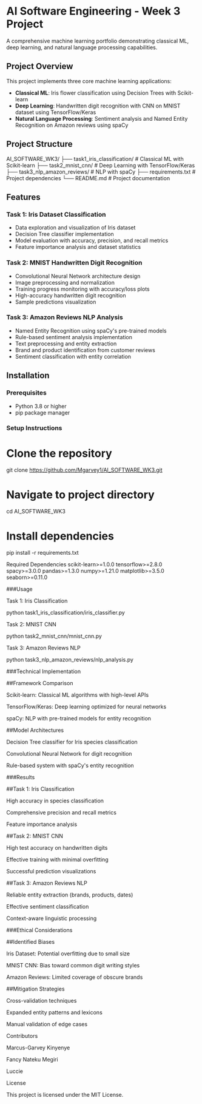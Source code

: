 # AI Software Engineering - Week 3 Project

A comprehensive machine learning portfolio demonstrating classical ML, deep learning, and natural language processing capabilities.

## Project Overview

This project implements three core machine learning applications:
- **Classical ML**: Iris flower classification using Decision Trees with Scikit-learn
- **Deep Learning**: Handwritten digit recognition with CNN on MNIST dataset using TensorFlow/Keras  
- **Natural Language Processing**: Sentiment analysis and Named Entity Recognition on Amazon reviews using spaCy

## Project Structure
AI_SOFTWARE_WK3/
├── task1_iris_classification/ # Classical ML with Scikit-learn
├── task2_mnist_cnn/ # Deep Learning with TensorFlow/Keras
├── task3_nlp_amazon_reviews/ # NLP with spaCy
├── requirements.txt # Project dependencies
└── README.md # Project documentation

## Features

### Task 1: Iris Dataset Classification
- Data exploration and visualization of Iris dataset
- Decision Tree classifier implementation
- Model evaluation with accuracy, precision, and recall metrics
- Feature importance analysis and dataset statistics

### Task 2: MNIST Handwritten Digit Recognition
- Convolutional Neural Network architecture design
- Image preprocessing and normalization
- Training progress monitoring with accuracy/loss plots
- High-accuracy handwritten digit recognition
- Sample predictions visualization

### Task 3: Amazon Reviews NLP Analysis
- Named Entity Recognition using spaCy's pre-trained models
- Rule-based sentiment analysis implementation
- Text preprocessing and entity extraction
- Brand and product identification from customer reviews
- Sentiment classification with entity correlation

## Installation

### Prerequisites
- Python 3.8 or higher
- pip package manager

### Setup Instructions

# Clone the repository
git clone https://github.com/Mgarvey1/AI_SOFTWARE_WK3.git

# Navigate to project directory
cd AI_SOFTWARE_WK3

# Install dependencies
pip install -r requirements.txt

Required Dependencies
scikit-learn>=1.0.0
tensorflow>=2.8.0
spacy>=3.0.0
pandas>=1.3.0
numpy>=1.21.0
matplotlib>=3.5.0
seaborn>=0.11.0

###Usage

Task 1: Iris Classification

python task1_iris_classification/iris_classifier.py

Task 2: MNIST CNN

python task2_mnist_cnn/mnist_cnn.py

Task 3: Amazon Reviews NLP

python task3_nlp_amazon_reviews/nlp_analysis.py


###Technical Implementation

##Framework Comparison

Scikit-learn: Classical ML algorithms with high-level APIs

TensorFlow/Keras: Deep learning optimized for neural networks

spaCy: NLP with pre-trained models for entity recognition


##Model Architectures

Decision Tree classifier for Iris species classification

Convolutional Neural Network for digit recognition

Rule-based system with spaCy's entity recognition


###Results


##Task 1: Iris Classification

High accuracy in species classification

Comprehensive precision and recall metrics

Feature importance analysis


##Task 2: MNIST CNN

High test accuracy on handwritten digits

Effective training with minimal overfitting

Successful prediction visualizations


##Task 3: Amazon Reviews NLP

Reliable entity extraction (brands, products, dates)

Effective sentiment classification

Context-aware linguistic processing


###Ethical Considerations

##Identified Biases

Iris Dataset: Potential overfitting due to small size

MNIST CNN: Bias toward common digit writing styles

Amazon Reviews: Limited coverage of obscure brands


##Mitigation Strategies

Cross-validation techniques

Expanded entity patterns and lexicons

Manual validation of edge cases


Contributors

Marcus-Garvey Kinyenye

Fancy Nateku Megiri

Luccie


License

This project is licensed under the MIT License.


